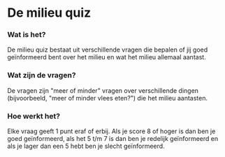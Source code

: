 # De milieu quiz
### Wat is het?
De milieu quiz bestaat uit verschillende vragen die bepalen of jij goed geïnformeerd bent over het milieu en wat het milieu allemaal aantast.

### Wat zijn de vragen?
De vragen zijn "meer of minder" vragen over verschillende dingen (bijvoorbeeld, "meer of minder vlees eten?") die het milieu aantasten. 

### Hoe werkt het?
Elke vraag geeft 1 punt eraf of erbij. Als je score 8 of hoger is dan ben je goed geïnformeerd, als het 5 t/m 7 is dan ben je redelijk geïnformeerd en als je lager dan een 5 hebt ben je slecht geïnformeerd.
